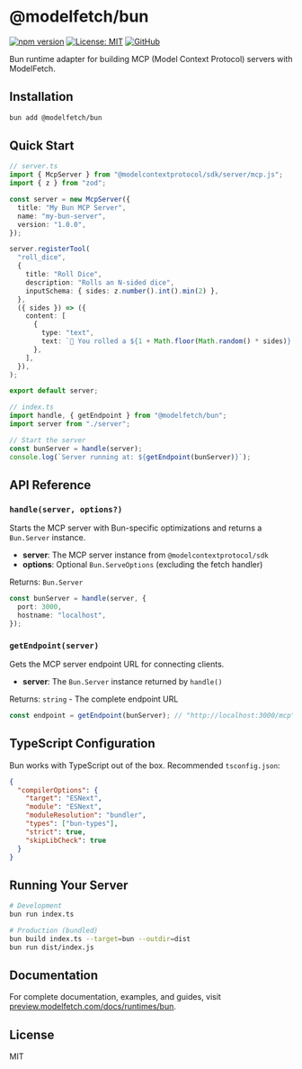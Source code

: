 # @modelfetch/bun

[![npm version](https://img.shields.io/npm/v/@modelfetch/bun.svg)](https://www.npmjs.com/package/@modelfetch/bun)
[![License: MIT](https://img.shields.io/badge/License-MIT-yellow.svg)](https://opensource.org/licenses/MIT)
[![GitHub](https://img.shields.io/badge/GitHub-modelfetch-blue)](https://github.com/phuctm97/modelfetch)

Bun runtime adapter for building MCP (Model Context Protocol) servers with ModelFetch.

## Installation

```bash
bun add @modelfetch/bun
```

## Quick Start

```typescript
// server.ts
import { McpServer } from "@modelcontextprotocol/sdk/server/mcp.js";
import { z } from "zod";

const server = new McpServer({
  title: "My Bun MCP Server",
  name: "my-bun-server",
  version: "1.0.0",
});

server.registerTool(
  "roll_dice",
  {
    title: "Roll Dice",
    description: "Rolls an N-sided dice",
    inputSchema: { sides: z.number().int().min(2) },
  },
  ({ sides }) => ({
    content: [
      {
        type: "text",
        text: `🎲 You rolled a ${1 + Math.floor(Math.random() * sides)}!`,
      },
    ],
  }),
);

export default server;
```

```typescript
// index.ts
import handle, { getEndpoint } from "@modelfetch/bun";
import server from "./server";

// Start the server
const bunServer = handle(server);
console.log(`Server running at: ${getEndpoint(bunServer)}`);
```

## API Reference

### `handle(server, options?)`

Starts the MCP server with Bun-specific optimizations and returns a `Bun.Server` instance.

- **server**: The MCP server instance from `@modelcontextprotocol/sdk`
- **options**: Optional `Bun.ServeOptions` (excluding the fetch handler)

Returns: `Bun.Server`

```typescript
const bunServer = handle(server, {
  port: 3000,
  hostname: "localhost",
});
```

### `getEndpoint(server)`

Gets the MCP server endpoint URL for connecting clients.

- **server**: The `Bun.Server` instance returned by `handle()`

Returns: `string` - The complete endpoint URL

```typescript
const endpoint = getEndpoint(bunServer); // "http://localhost:3000/mcp"
```

## TypeScript Configuration

Bun works with TypeScript out of the box. Recommended `tsconfig.json`:

```json
{
  "compilerOptions": {
    "target": "ESNext",
    "module": "ESNext",
    "moduleResolution": "bundler",
    "types": ["bun-types"],
    "strict": true,
    "skipLibCheck": true
  }
}
```

## Running Your Server

```bash
# Development
bun run index.ts

# Production (bundled)
bun build index.ts --target=bun --outdir=dist
bun run dist/index.js
```

## Documentation

For complete documentation, examples, and guides, visit [preview.modelfetch.com/docs/runtimes/bun](https://preview.modelfetch.com/docs/runtimes/bun).

## License

MIT
